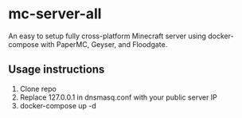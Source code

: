 # mc-server-all

An easy to setup fully cross-platform Minecraft server using docker-compose with PaperMC, Geyser, and Floodgate.

## Usage instructions

1. Clone repo
2. Replace 127.0.0.1 in dnsmasq.conf with your public server IP
3. docker-compose up -d